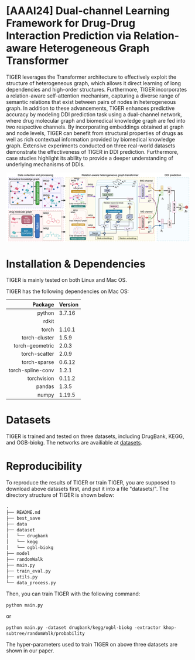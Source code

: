 # [AAAI24] Dual-channel Learning Framework for Drug-Drug Interaction Prediction via Relation-aware Heterogeneous Graph Transformer 

TIGER leverages the Transformer architecture to effectively exploit the structure of heterogeneous graph, which allows it direct learning of long dependencies and high-order structures. Furthermore, TIGER incorporates a relation-aware self-attention mechanism, capturing a diverse range of semantic relations that exist between pairs of nodes in heterogeneous graph. In addition to these advancements, TIGER enhances predictive accuracy by modeling DDI prediction task using a dual-channel network, where drug molecular graph and biomedical knowledge graph are fed into two respective channels. By incorporating embeddings obtained at graph and node levels, TIGER can benefit from structural properties of drugs as well as rich contextual information provided by biomedical knowledge graph. Extensive experiments conducted on three real-world datasets demonstrate the effectiveness of TIGER in DDI prediction. Furthermore, case studies highlight its ability to provide a deeper understanding of underlying mechanisms of DDIs.

![TIGER framework](https://github.com/Blair1213/TIGER/blob/main/AAAI.jpeg)

# Installation & Dependencies

TIGER is mainly tested on both Linux and Mac OS.

TIGER has the following dependencies on Mac OS:

|Package|Version|
|-----:|-------|
|python| 3.7.16|
|rdkit||
|torch| 1.10.1|
|torch-cluster |1.5.9|
|torch-geometric| 2.0.3|
|torch-scatter |2.0.9|
|torch-sparse| 0.6.12|
|torch-spline-conv |1.2.1|
|torchvision| 0.11.2|
|pandas |1.3.5|
|numpy| 1.19.5|

# Datasets

TIGER is trained and tested on three datasets, including DrugBank, KEGG, and OGB-biokg. The networks are availiable at [datasets](https://drive.google.com/file/d/13ZFDZ28Eam5C5gs-yw-UZ6Yi_X2jkN69/view?usp=share_link).

# Reproducibility

To reproduce the results of TIGER or train TIGER, you are supposed to download above datasets first, and put it into a file "datasets/". The directory structure of TIGER is shown below:

```
.
├── README.md
├── best_save
├── data
├── dataset
│   └── drugbank
│   └── kegg
│   └── ogbl-biokg
├── model
├── randomWalk
├── main.py
├── train_eval.py
├── utils.py
└── data_process.py

```
Then, you can train TIGER with the following command:

```
python main.py
```
or
```
python main.py -dataset drugbank/kegg/ogbl-biokg -extractor khop-subtree/randomWalk/probability
```

The hyper-parameters used to train TIGER on above three datasets are shown in our paper.

